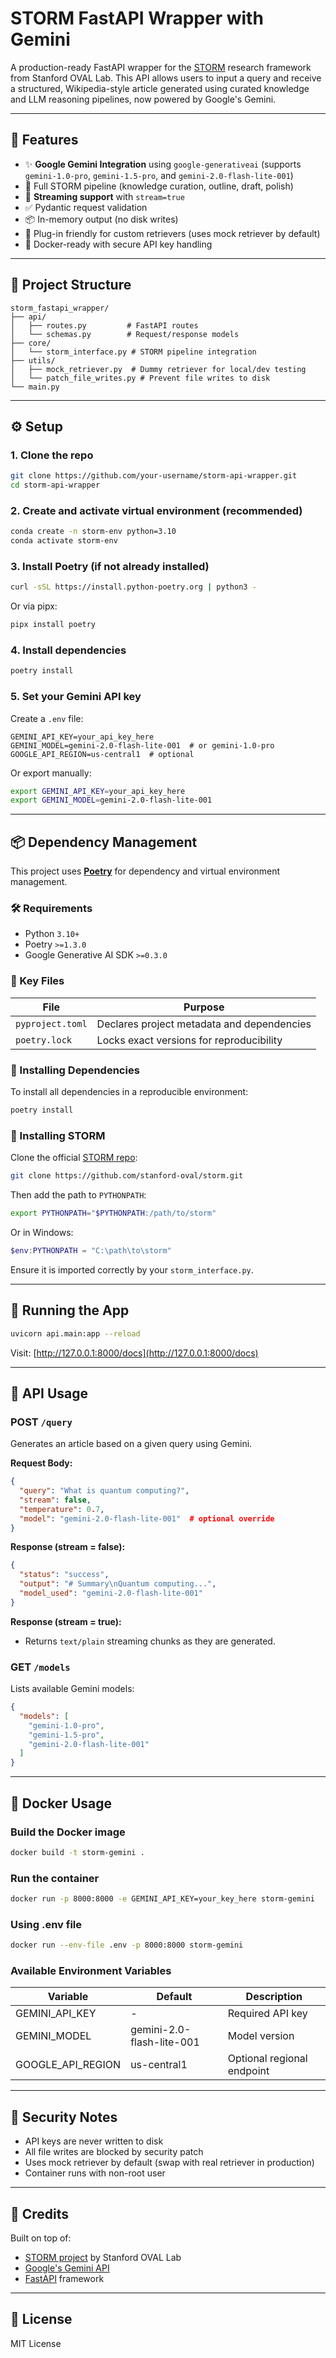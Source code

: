 # STORM FastAPI Wrapper with Gemini

A production-ready FastAPI wrapper for the [STORM](https://github.com/stanford-oval/storm) research framework from Stanford OVAL Lab. This API allows users to input a query and receive a structured, Wikipedia-style article generated using curated knowledge and LLM reasoning pipelines, now powered by Google's Gemini.

---

## 🚀 Features

- ✨ **Google Gemini Integration** using `google-generativeai` (supports `gemini-1.0-pro`, `gemini-1.5-pro`, and `gemini-2.0-flash-lite-001`)
- 🧠 Full STORM pipeline (knowledge curation, outline, draft, polish)
- 🔄 **Streaming support** with `stream=true`
- ✅ Pydantic request validation
- 📦 In-memory output (no disk writes)
- 🧪 Plug-in friendly for custom retrievers (uses mock retriever by default)
- 🐳 Docker-ready with secure API key handling

---

## 📁 Project Structure

```
storm_fastapi_wrapper/
├── api/
│   ├── routes.py         # FastAPI routes
│   └── schemas.py        # Request/response models
├── core/
│   └── storm_interface.py # STORM pipeline integration
├── utils/
│   ├── mock_retriever.py  # Dummy retriever for local/dev testing
│   └── patch_file_writes.py # Prevent file writes to disk
└── main.py
```

---

## ⚙️ Setup

### 1. Clone the repo
```bash
git clone https://github.com/your-username/storm-api-wrapper.git
cd storm-api-wrapper
```

### 2. Create and activate virtual environment (recommended)
```bash
conda create -n storm-env python=3.10
conda activate storm-env
```

### 3. Install Poetry (if not already installed)
```bash
curl -sSL https://install.python-poetry.org | python3 -
```

Or via pipx:
```bash
pipx install poetry
```

### 4. Install dependencies
```bash
poetry install
```

### 5. Set your Gemini API key

Create a `.env` file:
```env
GEMINI_API_KEY=your_api_key_here
GEMINI_MODEL=gemini-2.0-flash-lite-001  # or gemini-1.0-pro
GOOGLE_API_REGION=us-central1  # optional
```

Or export manually:
```bash
export GEMINI_API_KEY=your_api_key_here
export GEMINI_MODEL=gemini-2.0-flash-lite-001
```

---

## 📦 Dependency Management

This project uses [**Poetry**](https://python-poetry.org/) for dependency and virtual environment management.

### 🛠️ Requirements
- Python `3.10+`
- Poetry `>=1.3.0`
- Google Generative AI SDK `>=0.3.0`

### 📄 Key Files

| File              | Purpose                                    |
|-------------------|--------------------------------------------|
| `pyproject.toml`  | Declares project metadata and dependencies |
| `poetry.lock`     | Locks exact versions for reproducibility   |

### 📅 Installing Dependencies

To install all dependencies in a reproducible environment:
```bash
poetry install
```

### 📅 Installing STORM

Clone the official [STORM repo](https://github.com/stanford-oval/storm):
```bash
git clone https://github.com/stanford-oval/storm.git
```
Then add the path to `PYTHONPATH`:
```bash
export PYTHONPATH="$PYTHONPATH:/path/to/storm"
```
Or in Windows:
```powershell
$env:PYTHONPATH = "C:\path\to\storm"
```

Ensure it is imported correctly by your `storm_interface.py`.

---

## 🧪 Running the App

```bash
uvicorn api.main:app --reload
```
Visit: [http://127.0.0.1:8000/docs](http://127.0.0.1:8000/docs)

---

## 📄 API Usage

### POST `/query`
Generates an article based on a given query using Gemini.

**Request Body:**
```json
{
  "query": "What is quantum computing?",
  "stream": false,
  "temperature": 0.7,
  "model": "gemini-2.0-flash-lite-001"  # optional override
}
```

**Response (stream = false):**
```json
{
  "status": "success",
  "output": "# Summary\nQuantum computing...",
  "model_used": "gemini-2.0-flash-lite-001"
}
```

**Response (stream = true):**
- Returns `text/plain` streaming chunks as they are generated.

### GET `/models`
Lists available Gemini models:
```json
{
  "models": [
    "gemini-1.0-pro",
    "gemini-1.5-pro",
    "gemini-2.0-flash-lite-001"
  ]
}
```

---

## 🐳 Docker Usage

### Build the Docker image
```bash
docker build -t storm-gemini .
```

### Run the container
```bash
docker run -p 8000:8000 -e GEMINI_API_KEY=your_key_here storm-gemini
```

### Using .env file
```bash
docker run --env-file .env -p 8000:8000 storm-gemini
```

### Available Environment Variables
| Variable          | Default                     | Description                     |
|-------------------|-----------------------------|---------------------------------|
| GEMINI_API_KEY    | -                           | Required API key                |
| GEMINI_MODEL      | gemini-2.0-flash-lite-001   | Model version                   |
| GOOGLE_API_REGION | us-central1                 | Optional regional endpoint      |

---

## 🔐 Security Notes

- API keys are never written to disk
- All file writes are blocked by security patch
- Uses mock retriever by default (swap with real retriever in production)
- Container runs with non-root user

---

## 🧠 Credits

Built on top of:
- [STORM project](https://github.com/stanford-oval/storm) by Stanford OVAL Lab
- [Google's Gemini API](https://ai.google.dev/)
- [FastAPI](https://fastapi.tiangolo.com/) framework

---

## 📄 License
MIT License

